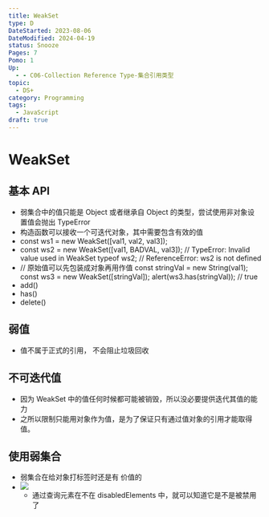 ```yaml
---
title: WeakSet
type: D
DateStarted: 2023-08-06
DateModified: 2024-04-19
status: Snooze
Pages: 7
Pomo: 1
Up:
  - - C06-Collection Reference Type-集合引用类型
topic:
  - DS+
category: Programming
tags:
  - JavaScript
draft: true
---
```


# WeakSet

## 基本 API

- 弱集合中的值只能是 Object 或者继承自 Object 的类型，尝试使用非对象设置值会抛出 TypeError
- 构造函数可以接收一个可迭代对象，其中需要包含有效的值
- const ws1 = new WeakSet([val1, val2, val3]);
- const ws2 = new WeakSet([val1, BADVAL, val3]); // TypeError: Invalid value used in WeakSet typeof ws2; // ReferenceError: ws2 is not defined
- // 原始值可以先包装成对象再用作值 const stringVal = new String(val1); const ws3 = new WeakSet([stringVal]); alert(ws3.has(stringVal)); // true
- add()
- has()
- delete()

## 弱值

- 值不属于正式的引用， 不会阻止垃圾回收

## 不可迭代值

- 因为 WeakSet 中的值任何时候都可能被销毁，所以没必要提供迭代其值的能力
- 之所以限制只能用对象作为值，是为了保证只有通过值对象的引用才能取得值。

## 使用弱集合

- 弱集合在给对象打标签时还是有 价值的
- ![](https://cdn.jsdelivr.net/gh/jenniferwonder/bimg/programming/1691561411853.png)
  - 通过查询元素在不在 disabledElements 中，就可以知道它是不是被禁用了
